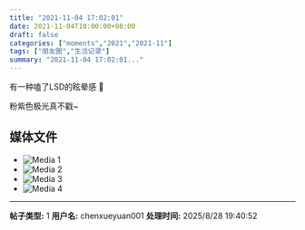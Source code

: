 ```yaml
---
title: "2021-11-04 17:02:01"
date: 2021-11-04T10:00:00+08:00
draft: false
categories: ["moments","2021","2021-11"]
tags: ["朋友圈","生活记录"]
summary: "2021-11-04 17:02:01..."
---
```


有一种嗑了LSD的眩晕感 🥴

粉紫色极光真不戳~

## 媒体文件

- ![Media 1](/Moments/photos/2021-11-04/202111041702010.jpg)
- ![Media 2](/Moments/photos/2021-11-04/202111041702011.jpg)
- ![Media 3](/Moments/photos/2021-11-04/202111041702012.jpg)
- ![Media 4](/Moments/photos/2021-11-04/202111041702013.jpg)

---

**帖子类型:** 1
**用户名:** chenxueyuan001
**处理时间:** 2025/8/28 19:40:52